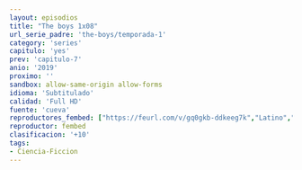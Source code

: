 ```yaml
---
layout: episodios
title: "The boys 1x08"
url_serie_padre: 'the-boys/temporada-1'
category: 'series'
capitulo: 'yes'
prev: 'capitulo-7'
anio: '2019'
proximo: ''
sandbox: allow-same-origin allow-forms
idioma: 'Subtitulado'
calidad: 'Full HD'
fuente: 'cueva'
reproductores_fembed: ["https://feurl.com/v/gq0gkb-ddkeeg7k","Latino","https://feurl.com/v/y0q07bewep733q6","Latino","https://feurl.com/v/11g5xij63lllj5p","Latino"]
reproductor: fembed
clasificacion: '+10'
tags:
- Ciencia-Ficcion
---
```












